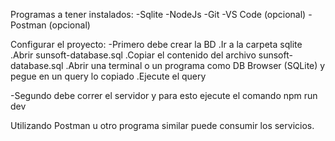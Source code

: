 Programas a tener instalados: -Sqlite -NodeJs -Git -VS Code (opcional) -Postman (opcional)

Configurar el proyecto:
-Primero debe crear la BD
.Ir a la carpeta sqlite
.Abrir sunsoft-database.sql
.Copiar el contenido del archivo sunsoft-database.sql
.Abrir una terminal o un programa como DB Browser (SQLite) y pegue en un query lo copiado
.Ejecute el query

-Segundo debe correr el servidor y para esto ejecute el comando npm run dev

Utilizando Postman u otro programa similar puede consumir los servicios.
